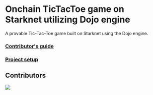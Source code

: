 # Onchain TicTacToe game on Starknet utilizing Dojo engine

A provable Tic-Tac-Toe game built on Starknet using the Dojo engine.

### [Contributor's guide](./CONTRIBUTING.md)

### [Project setup](./SETUP.md)

## Contributors
<a href="https://github.com/OWNER/REPO/graphs/contributors">
  <img src="https://contrib.rocks/image?repo=SoarinSkySagar/stark-tic-tac-toe" />
</a>
